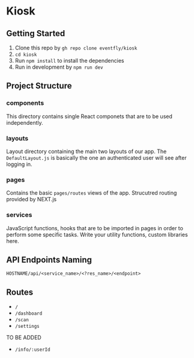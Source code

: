# Kiosk

## Getting Started
1. Clone this repo by `gh repo clone eventfly/kiosk`
2. `cd kiosk`
3. Run `npm install` to install the dependencies
4. Run in development by `npm run dev`

## Project Structure
### components
This directory contains single React componets that are to be used independently.

### layouts
Layout directory containing the main two layouts of our app. The `DefaultLayout.js` is basically the one an authenticated user will see after logging in.

### pages
Contains the basic `pages/routes` views of the app. Strucutred routing provided by NEXT.js

### services
JavaScript functions, hooks that are to be imported in pages in order to perform some specific tasks. Write your utility functions, custom libraries here.

## API Endpoints Naming
`HOSTNAME/api/<service_name>/<?res_name>/<endpoint>`

## Routes
- `/`
- `/dashboard`
- `/scan`
- `/settings`

TO BE ADDED
- `/info/:userId`

